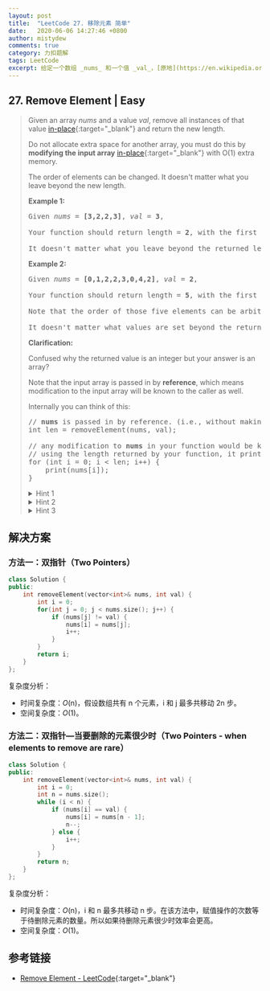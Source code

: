 ```yaml
---
layout: post
title:  "LeetCode 27. 移除元素 简单"
date:   2020-06-06 14:27:46 +0800
author: mistydew
comments: true
category: 力扣题解
tags: LeetCode
excerpt: 给定一个数组 _nums_ 和一个值 _val_，[原地](https://en.wikipedia.org/wiki/In-place_algorithm){:target="_blank"}移除所有该数值的实例并返回新数组的长度。
---
```

## 27. Remove Element | Easy

> Given an array _nums_ and a value _val_, remove all instances of that value [in-place](https://en.wikipedia.org/wiki/In-place_algorithm){:target="_blank"} and return the new length.
> 
> Do not allocate extra space for another array, you must do this by **modifying the input array** [in-place](https://en.wikipedia.org/wiki/In-place_algorithm){:target="_blank"} with O(1) extra memory.
> 
> The order of elements can be changed. It doesn't matter what you leave beyond the new length.
> 
> **Example 1:**
> 
> <pre>
> Given <em>nums</em> = <strong>[3,2,2,3]</strong>, <em>val</em> = <strong>3</strong>,
> 
> Your function should return length = <strong>2</strong>, with the first two elements of <em>nums</em> being <strong>2</strong>.
> 
> It doesn't matter what you leave beyond the returned length.
> </pre>
> 
> **Example 2:**
> 
> <pre>
> Given <em>nums</em> = <strong>[0,1,2,2,3,0,4,2]</strong>, <em>val</em> = <strong>2</strong>,
> 
> Your function should return length = <strong>5</strong>, with the first five elements of <em>nums</em> containing <strong>0</strong>, <strong>1</strong>, <strong>3</strong>, <strong>0</strong>, and <strong>4</strong>.
> 
> Note that the order of those five elements can be arbitrary.
> 
> It doesn't matter what values are set beyond the returned length.
> </pre>
> 
> **Clarification:**
> 
> Confused why the returned value is an integer but your answer is an array?
> 
> Note that the input array is passed in by **reference**, which means modification to the input array will be known to the caller as well.
> 
> Internally you can think of this:
> 
> <pre>
> // <strong>nums</strong> is passed in by reference. (i.e., without making a copy)
> int len = removeElement(nums, val);
> 
> // any modification to <strong>nums</strong> in your function would be known by the caller.
> // using the length returned by your function, it prints the first <strong>len</strong> elements.
> for (int i = 0; i < len; i++) {
>     print(nums[i]);
> }
> </pre>
> 
> <details>
> <summary>Hint 1</summary>
> The problem statement clearly asks us to modify the array in-place and it also says that the element beyond the new length of the array can be anything. Given an element, we need to remove all the occurrences of it from the array. We don't technically need to <b>remove</b> that element per-say, right?
> </details>
> 
> <details>
> <summary>Hint 2</summary>
> We can move all the occurrences of this element to the end of the array. Use two pointers!<br>
> <img src="https://assets.leetcode.com/uploads/2019/10/20/hint_remove_element.png" width="500">
> </details>
> 
> <details>
> <summary>Hint 3</summary>
> Yet another direction of thought is to consider the elements to be removed as non-existent. In a single pass, if we keep copying the visible elements in-place, that should also solve this problem for us.
> </details>

## 解决方案

### 方法一：双指针（Two Pointers）

```cpp
class Solution {
public:
    int removeElement(vector<int>& nums, int val) {
        int i = 0;
        for(int j = 0; j < nums.size(); j++) {
            if (nums[j] != val) {
                nums[i] = nums[j];
                i++;
            }
        }
        return i;
    }
};
```

复杂度分析：
* 时间复杂度：_O_(n)，假设数组共有 n 个元素，i 和 j 最多共移动 2n 步。
* 空间复杂度：_O_(1)。

### 方法二：双指针—当要删除的元素很少时（Two Pointers - when elements to remove are rare）

```cpp
class Solution {
public:
    int removeElement(vector<int>& nums, int val) {
        int i = 0;
        int n = nums.size();
        while (i < n) {
            if (nums[i] == val) {
                nums[i] = nums[n - 1];
                n--;
            } else {
                i++;
            }
        }
        return n;
    }
};
```

复杂度分析：
* 时间复杂度：_O_(n)，i 和 n 最多共移动 n 步。在该方法中，赋值操作的次数等于待删除元素的数量。所以如果待删除元素很少时效率会更高。
* 空间复杂度：_O_(1)。

## 参考链接

* [Remove Element - LeetCode](https://leetcode.com/problems/remove-element/){:target="_blank"}
